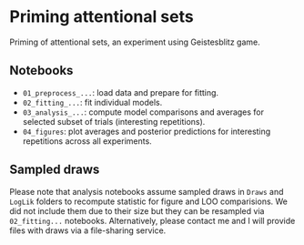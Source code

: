 # Priming attentional sets
Priming of attentional sets, an experiment using Geistesblitz game.

## Notebooks
* `01_preprocess_...`: load data and prepare for fitting.
* `02_fitting_...`: fit individual models.
* `03_analysis_...`: compute model comparisons and averages for selected subset of trials (interesting repetitions).
* `04_figures`: plot averages and posterior predictions for interesting repetitions across all experiments.

## Sampled draws
Please note that analysis notebooks assume sampled draws in `Draws` and `LogLik` folders to recompute statistic for figure and LOO comparisions. We did not include them due to their size but they can be resampled via `02_fitting...` notebooks. Alternatively, please contact me and I will provide files with draws via a file-sharing service.
